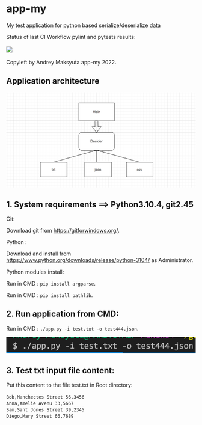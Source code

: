 # app-my
My test application for python based serialize/deserialize data

Status of last CI Workflow pylint and pytests results:<br>
<br>
<img src="https://github.com/amaksyuta/app-my/workflows/App-My-CI-Test/badge.svg?branch=main"><br>

Copyleft by Andrey Maksyuta  app-my 2022.

## Application architecture 

![Screenshot](misc/app_arch.png)

## 1. System requirements ==> Python3.10.4, git2.45

Git:

Download git from https://gitforwindows.org/.

Python :

Download and install from https://www.python.org/downloads/release/python-3104/ as Administrator.

Python modules install:

Run in CMD : `pip install argparse`.

Run in CMD : `pip install pathlib`.

## 2. Run application from CMD:

Run in CMD : `./app.py -i test.txt -o test444.json`.

![Screenshot](misc/cmd_use.png)

## 3. Test txt input file content:

Put this content to the file test.txt in Root directory:

`Bob,Manchectes Street 56,3456` <br>
`Anna,Amelie Avenu 33,5667` <br>
`Sam,Sant Jones Street 39,2345` <br>
`Diego,Mary Street 66,7689` <br>

